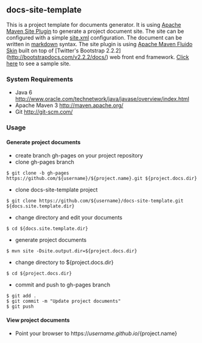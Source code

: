 ## docs-site-template

This is a project template for documents generator. It is using [Apache Maven Site Plugin](http://maven.apache.org/plugins-archives/maven-site-plugin-3.3/)
to generate a project document site. The site can be configured with a simple [site.xml](http://maven.apache.org/plugins-archives/maven-site-plugin-3.3/examples/sitedescriptor.html)
configuration. The document can be written in [markdown](https://github.com/adam-p/markdown-here/wiki/Markdown-Cheatsheet) syntax.
The site plugin is using [Apache Maven Fluido Skin](https://maven.apache.org/skins/maven-fluido-skin/) built on top of [Twitter's Bootstrap 2.2.2]
(http://bootstrapdocs.com/v2.2.2/docs/) web front end framework. [Click here](http://piyapongch.github.io/docs-site-template) to see a sample site.


### System Requirements

* Java 6 <http://www.oracle.com/technetwork/java/javase/overview/index.html>
* Apache Maven 3 <http://maven.apache.org/>
* Git <http://git-scm.com/>

### Usage

#### Generate project documents 

* create branch gh-pages on your project repository
* clone gh-pages branch
```shell
$ git clone -b gh-pages https://github.com/${username}/${project.name}.git ${project.docs.dir}
```

* clone docs-site-template project
```shell
$ git clone https://github.com/${username}/docs-site-template.git ${docs.site.template.dir}
```

* change directory and edit your documents
```shell
$ cd ${docs.site.template.dir}
```

* generate project documents
```
$ mvn site -Dsite.output.dir=${project.docs.dir}
```

* change directory to ${project.docs.dir}
```
$ cd ${project.docs.dir}
```

* commit and push to gh-pages branch
```
$ git add .
$ git commit -m "Update project documents"
$ git push
```

#### View project documents

* Point your browser to https://${username}.github.io/${project.name}









